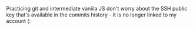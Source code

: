 Practicing git and intermediate vaniila JS 
don't worry about the SSH public key that's available in the commits history - it is no longer linked to my account (:
